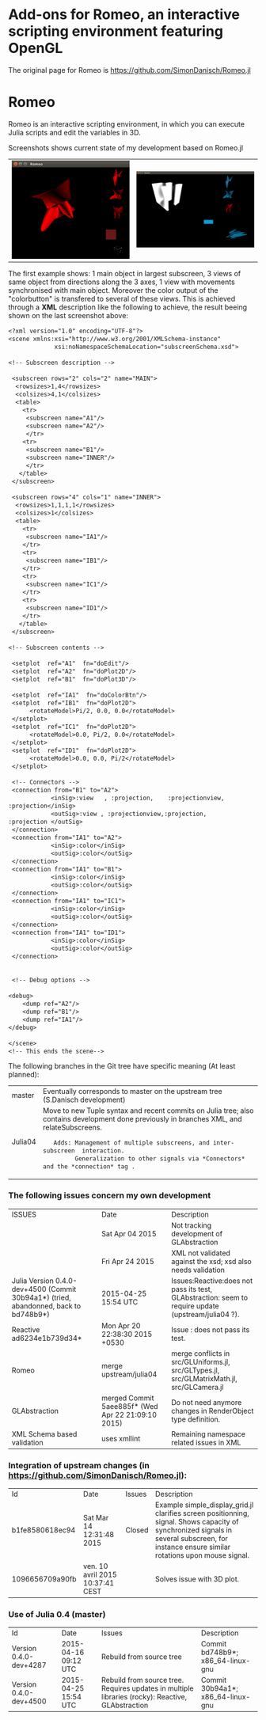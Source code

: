 # Add-ons for  Romeo, an interactive scripting environment featuring OpenGL

The original page for Romeo is <A HREF="https://github.com/SimonDanisch/Romeo.jl">https://github.com/SimonDanisch/Romeo.jl</A>

# Romeo
Romeo is an interactive scripting environment, in which you can execute Julia scripts and edit the variables in 3D.

Screenshots  shows current state of my development based on Romeo.jl
<TABLE>
<TR>
    <TD><IMG SRC="test/images/ScreenShot0422.png" WIDTH=300>
    <TD><IMG SRC="test/images/ScreenShot0424.png" WIDTH=300>
</TABLE>

The first example shows: 1 main object in largest subscreen, 3 views 
of same object from directions along the 3 axes, 1 view with movements
synchronised with main object. Moreover the color output of the "colorbutton"
is transfered to several of these views. This is achieved through a **XML** 
description like the following to achieve, the result beeing shown on the last
screenshot above:
```
<?xml version="1.0" encoding="UTF-8"?>
<scene xmlns:xsi="http://www.w3.org/2001/XMLSchema-instance" 
             xsi:noNamespaceSchemaLocation="subscreenSchema.xsd">

<!-- Subscreen description -->

 <subscreen rows="2" cols="2" name="MAIN">
  <rowsizes>1,4</rowsizes>
  <colsizes>4,1</colsizes>
  <table>
    <tr>
     <subscreen name="A1"/>
     <subscreen name="A2"/>
     </tr>
    <tr>
     <subscreen name="B1"/>
     <subscreen name="INNER"/>
     </tr>
   </table>
 </subscreen>

 <subscreen rows="4" cols="1" name="INNER">
  <rowsizes>1,1,1,1</rowsizes>
  <colsizes>1</colsizes>
  <table>
    <tr>
     <subscreen name="IA1"/>
    </tr>
    <tr>
     <subscreen name="IB1"/>
    </tr>
    <tr>
     <subscreen name="IC1"/>
    </tr>
    <tr>
     <subscreen name="ID1"/>
    </tr>
   </table>
 </subscreen>

<!-- Subscreen contents -->

 <setplot  ref="A1"  fn="doEdit"/>
 <setplot  ref="A2"  fn="doPlot2D"/>
 <setplot  ref="B1"  fn="doPlot3D"/>

 <setplot  ref="IA1"  fn="doColorBtn"/>
 <setplot  ref="IB1"  fn="doPlot2D"> 
      <rotateModel>Pi/2, 0.0, 0.0</rotateModel>
 </setplot>
 <setplot  ref="IC1"  fn="doPlot2D">
      <rotateModel>0.0, Pi/2, 0.0</rotateModel>
 </setplot>
 <setplot  ref="ID1"  fn="doPlot2D">
      <rotateModel>0.0, 0.0, Pi/2</rotateModel>
 </setplot>

 <!-- Connectors -->
 <connection from="B1" to="A2"> 
            <inSig>:view   , :projection,    :projectionview, :projection</inSig>
            <outSig>:view , :projectionview,:projection,    :projection </outSig>
 </connection>
 <connection from="IA1" to="A2"> 
            <inSig>:color</inSig>
            <outSig>:color</outSig>
 </connection>
 <connection from="IA1" to="B1"> 
            <inSig>:color</inSig>
            <outSig>:color</outSig>
 </connection>
 <connection from="IA1" to="IC1"> 
            <inSig>:color</inSig>
            <outSig>:color</outSig>
 </connection>
 <connection from="IA1" to="ID1"> 
            <inSig>:color</inSig>
            <outSig>:color</outSig>
 </connection>


 <!-- Debug options -->

<debug>
    <dump ref="A2"/>
    <dump ref="B1"/>
    <dump ref="IA1"/>
</debug>

</scene>
<!-- This ends the scene-->

```

The following branches in the Git tree have specific meaning (At least planned):
<TABLE>
<TR><TD>master
    <TD>Eventually corresponds to master on the upstream tree 
        (S.Danisch development)
<TR><TD>Julia04
    <TD>Move to new Tuple syntax and  recent commits on Julia tree; also contains
        development done previously in branches XML, and relateSubscreens.

       Adds: Management of multiple subscreens, and inter-subscreen  interaction.
             Generalization to other signals via *Connectors* and the *connection* tag .        
</TABLE>



### The following issues concern my own development
<TABLE>
<TR><TD>ISSUES
    <TD>Date
    <TD>Description
<TR><TD>
    <TD>Sat Apr 04 2015
    <TD>Not tracking development of GLAbstraction
<TR><TD>
    <TD>Fri Apr 24 2015
    <TD>XML not validated against the xsd; xsd also needs validation
<TR><TD>Julia Version 0.4.0-dev+4500 (Commit 30b94a1*) (tried, abandonned, back to  bd748b9*)
    <TD>2015-04-25 15:54 UTC
    <TD>Issues:Reactive:does not pass its test, GLAbstraction: seem to require
        update (upstream/julia04 ?).
<TR><TD>Reactive  ad6234e1b739d34*
    <TD>Mon Apr 20 22:38:30 2015 +0530
    <TD>Issue : does not pass its test.
<TR><TD>Romeo 
    <TD>merge upstream/julia04
    <TD>merge conflicts in src/GLUniforms.jl, src/GLTypes.jl, src/GLMatrixMath.jl, src/GLCamera.jl
<TR><TD>GLAbstraction
    <TD>merged Commit 5aee885f* (Wed Apr 22 21:09:10 2015)
    <TD>Do not need anymore changes in RenderObject type definition.
<TR><TD>XML Schema based validation 
    <TD> uses xmllint
    <TD> Remaining namespace related issues in XML
</TABLE>


### Integration of upstream changes (in  <A HREF="https://github.com/SimonDanisch/Romeo.jl">https://github.com/SimonDanisch/Romeo.jl</A>):

<TABLE>
<TR> 
     <TD>Id
     <TD>Date
     <TD>Issues
     <TD>Description
<TR> 
     <TD>b1fe8580618ec94
     <TD>Sat Mar 14 12:31:48 2015
     <TD>Closed
     <TD>Example simple_display_grid.jl clarifies screen positionning, 
         signal. Shows capacity of synchronized signals in several subscreen,
         for instance ensure similar rotations upon mouse signal.
<TR> 
     <TD>1096656709a90fb
     <TD>ven. 10 avril 2015 10:37:41 CEST
     <TD>
     <TD>Solves issue with 3D plot.
</TABLE>

### Use of Julia 0.4 (master)
<TABLE>
<TR> 
     <TD>Id
     <TD>Date
     <TD>Issues
     <TD>Description
<TR> 
     <TD>Version 0.4.0-dev+4287 
     <TD> 2015-04-16 09:12 UTC
     <TD> Rebuild from source tree
     <TD> Commit bd748b9*; x86_64-linux-gnu
<TR> 
     <TD>Version 0.4.0-dev+4500
     <TD>2015-04-25 15:54 UTC
     <TD> Rebuild from source tree. Requires updates in multiple libraries (rocky): Reactive,
          GLAbstraction
     <TD> Commit  30b94a1*; x86_64-linux-gnu
</TABLE>


